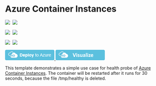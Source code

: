 # Azure Container Instances

<IMG SRC="https://azbotstorage.blob.core.windows.net/badges/201-aci-linuxcontainer-healthprobe/PublicLastTestDate.svg" />&nbsp;
<IMG SRC="https://azbotstorage.blob.core.windows.net/badges/201-aci-linuxcontainer-healthprobe/PublicDeployment.svg" />&nbsp;

<IMG SRC="https://azbotstorage.blob.core.windows.net/badges/201-aci-linuxcontainer-healthprobe/FairfaxLastTestDate.svg" />&nbsp;
<IMG SRC="https://azbotstorage.blob.core.windows.net/badges/201-aci-linuxcontainer-healthprobe/FairfaxDeployment.svg" />&nbsp;

<IMG SRC="https://azbotstorage.blob.core.windows.net/badges/201-aci-linuxcontainer-healthprobe/BestPracticeResult.svg" />&nbsp;
<IMG SRC="https://azbotstorage.blob.core.windows.net/badges/201-aci-linuxcontainer-healthprobe/CredScanResult.svg" />&nbsp;

<a href="https://portal.azure.com/#create/Microsoft.Template/uri/https%3A%2F%2Fraw.githubusercontent.com%2FAzure%2Fazure-quickstart-templates%2Fmaster%2F201-aci-linuxcontainer-healthprobe%2Fazuredeploy.json" target="_blank">
    <img src="https://raw.githubusercontent.com/Azure/azure-quickstart-templates/master/1-CONTRIBUTION-GUIDE/images/deploytoazure.png"/>
</a>
<a href="http://armviz.io/#/?load=https%3A%2F%2Fraw.githubusercontent.com%2FAzure%2Fazure-quickstart-templates%2Fmaster%2F201-aci-linuxcontainer-healthprobe%2Fazuredeploy.json" target="_blank">
    <img src="https://raw.githubusercontent.com/Azure/azure-quickstart-templates/master/1-CONTRIBUTION-GUIDE/images/visualizebutton.png"/>
</a>

This template demonstrates a simple use case for health probe of [Azure Container Instances](https://docs.microsoft.com/en-us/azure/container-instances/). The container will be restarted after it runs for 30 seconds, because the file /tmp/healthy is deleted.
